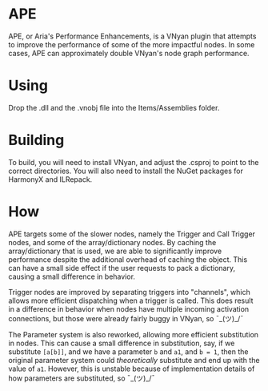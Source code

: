# APE
APE, or Aria's Performance Enhancements, is a VNyan plugin that attempts to improve the performance of some of the more impactful nodes. In some cases, APE can approximately double VNyan's node graph performance.

# Using
Drop the .dll and the .vnobj file into the Items/Assemblies folder.

# Building
To build, you will need to install VNyan, and adjust the .csproj to point to the correct directories. You will also need to install the NuGet packages for HarmonyX and ILRepack.

# How
APE targets some of the slower nodes, namely the Trigger and Call Trigger nodes, and some of the array/dictionary nodes. By caching the array/dictionary that is used, we are able to significantly improve performance despite the additional overhead of caching the object. This can have a small side effect if the user requests to pack a dictionary, causing a small difference in behavior.

Trigger nodes are improved by separating triggers into "channels", which allows more efficient dispatching when a trigger is called. This does result in a difference in behavior when nodes have multiple incoming activation connections, but those were already fairly buggy in VNyan, so ¯\_(ツ)_/¯

The Parameter system is also reworked, allowing more efficient substitution in nodes. This can cause a small difference in substitution, say, if we substitute `[a[b]]`, and we have a parameter `b` and `a1`, and `b = 1`, then the original parameter system could *theoretically* substitute and end up with the value of `a1`. However, this is unstable because of implementation details of how parameters are substituted, so ¯\_(ツ)_/¯
